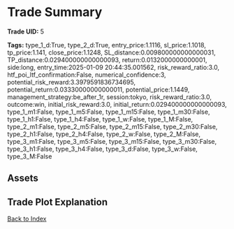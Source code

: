 # Trade Summary

**Trade UID:** 5 

**Tags:** type_1_d:True, type_2_d:True, entry_price:1.1116, sl_price:1.1018, tp_price:1.141, close_price:1.1248, SL_distance:0.009800000000000031, TP_distance:0.029400000000000093, return:0.0132000000000001, side:long, entry_time:2025-01-09 20:44:35.001562, risk_reward_ratio:3.0, htf_poi_ltf_confirmation:False, numerical_confidence:3, potential_risk_reward:3.3979591836734695, potential_return:0.03330000000000011, potential_price:1.1449, management_strategy:be_after_1r, session:tokyo, risk_reward_ratio:3.0, outcome:win, initial_risk_reward:3.0, initial_return:0.029400000000000093, type_1_m1:False, type_1_m5:False, type_1_m15:False, type_1_m30:False, type_1_h1:False, type_1_h4:False, type_1_w:False, type_1_M:False, type_2_m1:False, type_2_m5:False, type_2_m15:False, type_2_m30:False, type_2_h1:False, type_2_h4:False, type_2_w:False, type_2_M:False, type_3_m1:False, type_3_m5:False, type_3_m15:False, type_3_m30:False, type_3_h1:False, type_3_h4:False, type_3_d:False, type_3_w:False, type_3_M:False

## Assets

## Trade Plot Explanation


[Back to Index](index.md)

